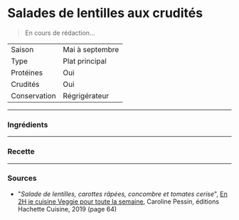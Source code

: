 # Salades de lentilles aux crudités

> En cours de rédaction...

| | |
|:---|:---|
| Saison | Mai à septembre |
| Type | Plat principal |
| Protéines | Oui |
| Crudités | Oui |
| Conservation | Régrigérateur |

---

### Ingrédients


---

### Recette


---

### Sources

* "*Salade de lentilles, carottes râpées, concombre et tomates cerise*", [En 2H je cuisine Veggie pour toute la semaine](https://www.hachette-pratique.com/en-2h-je-cuisine-veggie-pour-toute-la-semaine-9782017059745), Caroline Pessin, éditions Hachette Cuisine, 2019 (page 64)